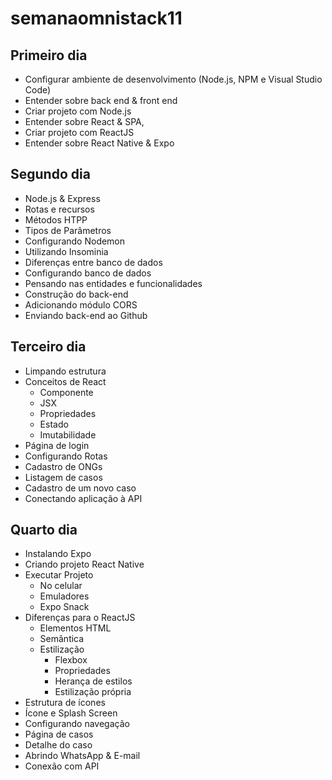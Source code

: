 # semanaomnistack11

## Primeiro dia 

- Configurar ambiente de desenvolvimento (Node.js, NPM e Visual Studio Code)
- Entender sobre back end & front end
- Criar projeto com Node.js
- Entender sobre React & SPA,
- Criar projeto com ReactJS
- Entender sobre React Native & Expo

## Segundo dia

- Node.js & Express
- Rotas e recursos
- Métodos HTPP
- Tipos de Parâmetros
- Configurando Nodemon
- Utilizando Insominia
- Diferenças entre banco de dados
- Configurando banco de dados
- Pensando nas entidades e funcionalidades
- Construção do back-end
- Adicionando módulo CORS
- Enviando back-end ao Github

## Terceiro dia

- Limpando estrutura
- Conceitos de React 
    - Componente
    - JSX
    - Propriedades
    - Estado
    - Imutabilidade
- Página de login
- Configurando Rotas
- Cadastro de ONGs
- Listagem de casos
- Cadastro de um novo caso
- Conectando aplicação à API

## Quarto dia

- Instalando Expo
- Criando projeto React Native
- Executar Projeto 
    - No celular
    - Emuladores
    - Expo Snack
- Diferenças para o ReactJS
    - Elementos HTML
    - Semântica
    - Estilização
        - Flexbox
        - Propriedades
        - Herança de estilos
        - Estilização própria
- Estrutura de ícones
- Ícone e Splash Screen
- Configurando navegação
- Página de casos
- Detalhe do caso
- Abrindo WhatsApp & E-mail
- Conexão com API

